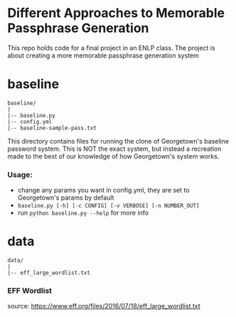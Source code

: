 # Different Approaches to Memorable Passphrase Generation
This repo holds code for a final project in an ENLP class. The project is about creating a more memorable passphrase generation system

# baseline
	baseline/
	|
	|-- baseline.py
	|-- config.yml
	|-- baseline-sample-pass.txt

	
This directory contains files for running the clone of Georgetown's baseline password system. This is NOT the
exact system, but instead a recreation made to the best of our knowledge of how Georgetown's system works. 

### Usage:
* change any params you want in config.yml, they are set to Georgetown's params by default
* `baseline.py [-h] [-c CONFIG] [-v VERBOSE] [-n NUMBER_OUT]`
* run `python baseline.py --help` for more info

# data
	data/
	|
	|-- eff_large_wordlist.txt

### EFF Wordlist
source: https://www.eff.org/files/2016/07/18/eff_large_wordlist.txt
